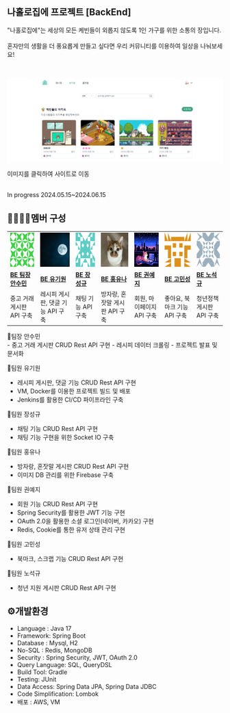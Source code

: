 ## 나홀로집에 프로젝트 [BackEnd]
"나홀로집에"는 세상의 모든 케빈들이 외롭지 않도록 1인 가구를 위한 소통의 장입니다.
<br><br>
혼자만의 생활을 더 풍요롭게 만들고 싶다면 우리 커뮤니티를 이용하여 일상을 나눠보세요!

<br>
<a href ="http://34.22.76.244/">
    <p align="center">
      <img src="src/main/resources/static/img/homealone2.png">
    </p>
</a>
이미지를 클릭하여 사이트로 이동
<br><br>

In progress 2024.05.15~2024.06.15 </p>

## 👨‍👩‍👧‍👦멤버 구성
<table>
  <tr>
    <td><img src="src/main/resources/static/img/asm.png" width="80" height="80"></td>
    <td><img src="src/main/resources/static/img/ygw.png" width="80" height="80"></td>
    <td><img src="src/main/resources/static/img/jsg.png" width="80" height="80"></td>
    <td><img src="src/main/resources/static/img/hyn.png" width="80" height="80"></td>
    <td><img src="src/main/resources/static/img/gyj.jpg" width="80" height="80"></td>
    <td><img src="src/main/resources/static/img/gms.png" width="80" height="80"></td>
    <td><img src="src/main/resources/static/img/nsg.png" width="80" height="80"></td>
  </tr>
  <tr>
    <td><a href=""><strong>BE 팀장 안수민</strong></a></td>
    <td><a href=""><strong>BE 유기원</strong></a></td>
    <td><a href=""><strong>BE 장성규</strong></a></td>
    <td><a href=""><strong>BE 홍유나</strong></a></td>
    <td><a href="https://github.com/mylazysundaycat"><strong>BE 권예지</strong></a></td>
    <td><a href=""><strong>BE 고민성</strong></a></td>
    <td><a href=""><strong>BE 노석규</strong></a></td>
  </tr>
  <tr>
    <td>중고 거래 게시판 API 구축</td>
    <td>레시피 게시판, 댓글 기능 API 구축</td>
    <td>채팅 기능 API 구축</td>
    <td>방자랑, 혼잣말 게시판 API 구축</td>
    <td>회원, 마이페이지 API 구축</td>
    <td>좋아요, 북마크 기능 API 구축</td>
    <td>청년정책게시판 API 구축</td>
  </tr>
</table>
🧩팀장 안수민<br>
- 중고 거래 게시판 CRUD Rest API 구현 
- 레시피 데이터 크롤링
- 프로젝트 발표 및 문서화

🧩팀원 유기원<br>
- 레시피 게시판, 댓글 기능 CRUD Rest API 구현
- VM, Docker를 이용한 프로젝트 빌드 및 배포
- Jenkins를 활용한 CI/CD 파이프라인 구축

🧩팀원 장성규
- 채팅 기능 CRUD Rest API 구현
- 채팅 기능 구현을 위한 Socket IO 구축

🧩팀원 홍유나 
- 방자랑, 혼잣말 게시판 CRUD Rest API 구현
- 이미지 DB 관리를 위한 Firebase 구축

🧩팀원 권예지
- 회원 기능 CRUD Rest API 구현
- Spring Security를 활용한 JWT 기능 구현
- OAuth 2.0을 활용한 소셜 로그인(네이버, 카카오) 구현
- Redis, Cookie를 통한 유저 상태 관리 구현

🧩팀원 고민성
- 북마크, 스크랩 기능 CRUD Rest API 구현

🧩팀원 노석규
- 청년 지원 게시판 CRUD Rest API 구현

## ⚙️개발환경
- Language : Java 17 
- Framework: Spring Boot
- Database : Mysql, H2
- No-SQL : Redis, MongoDB
- Security : Spring Security, JWT, OAuth 2.0 
- Query Language: SQL, QueryDSL 
- Build Tool: Gradle 
- Testing: JUnit 
- Data Access: Spring Data JPA, Spring Data JDBC 
- Code Simplification: Lombok 
- 배포 : AWS, VM